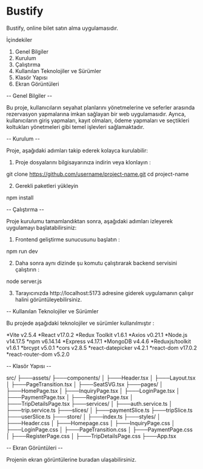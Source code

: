 # Bustify

Bustify, online bilet satın alma uygulamasıdır.

İçindekiler

1. Genel Bilgiler
2. Kurulum
3. Çalıştırma
4. Kullanılan Teknolojiler ve Sürümler
5. Klasör Yapısı
6. Ekran Görüntüleri

-- Genel Bilgiler --

Bu proje, kullanıcıların seyahat planlarını yönetmelerine ve seferler arasında rezervasyon yapmalarına imkan sağlayan bir web uygulamasıdır. Ayrıca, kullanıcıların giriş yapmaları, kayıt olmaları, ödeme yapmaları ve seçtikleri koltukları yönetmeleri gibi temel işlevleri sağlamaktadır.

-- Kurulum --

Proje, aşağıdaki adımları takip ederek kolayca kurulabilir:

1. Proje dosyalarını bilgisayarınıza indirin veya klonlayın :

git clone https://github.com/username/project-name.git
cd project-name

2. Gerekli paketleri yükleyin

npm install

-- Çalıştırma --

Proje kurulumu tamamlandıktan sonra, aşağıdaki adımları izleyerek uygulamayı başlatabilirsiniz:

1. Frontend geliştirme sunucusunu başlatın :

npm run dev

2. Daha sonra aynı dizinde şu komutu çalıştırarak backend servisini çalıştırın :

node server.js

3. Tarayıcınızda http://localhost:5173 adresine giderek uygulamanın çalışır halini görüntüleyebilirsiniz.

-- Kullanılan Teknolojiler ve Sürümler

Bu projede aşağıdaki teknolojiler ve sürümler kullanılmıştır :

*Vite v2.5.4
*React v17.0.2
*Redux Toolkit v1.6.1
*Axios v0.21.1
*Node.js v14.17.5
*npm v6.14.14
*Express v4.17.1
*MongoDB v4.4.6
*Reduxjs/toolkit v1.6.1
*brcypt v5.0.1
*cors v2.8.5
*react-datepicker v4.2.1
*react-dom v17.0.2
*react-router-dom v5.2.0

-- Klasör Yapısı --

src/
├───assets/
├───components/
│ ├───Header.tsx
│ ├───Layout.tsx
│ ├───PageTransition.tsx
│ ├───SeatSVG.tsx
├───pages/
│ ├───HomePage.tsx
│ ├───InquiryPage.tsx
│ ├───LoginPage.tsx
│ ├───PaymentPage.tsx
│ ├───RegisterPage.tsx
│ ├───TripDetailsPage.tsx
├───services/
│ ├───auth.service.ts
│ ├───trip.service.ts
├───slices/
│ ├───paymentSlice.ts
├───tripSlice.ts
├───userSlice.ts
├───store/
│ ├───index.ts
├───styles/
│ ├───Header.css
│ ├───Homepage.css
│ ├───InquiryPage.css
│ ├───LoginPage.css
│ ├───PageTransition.css
│ ├───PaymentPage.css
│ ├───RegisterPage.css
│ ├───TripDetailsPage.css
├───App.tsx

-- Ekran Görüntüleri --

Projenin ekran görüntülerine buradan ulaşabilirsiniz.
